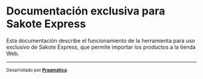 # Documentación exclusiva para Sakote Express

Esta documentación describe el funcionamiento de la herramienta para uso exclusivo de Sakote Express, que permite importar los productos a la tienda Web.

---

<small>Desarrollado por **[Pragmática](http://pragmatica.com.ar)**.</small>